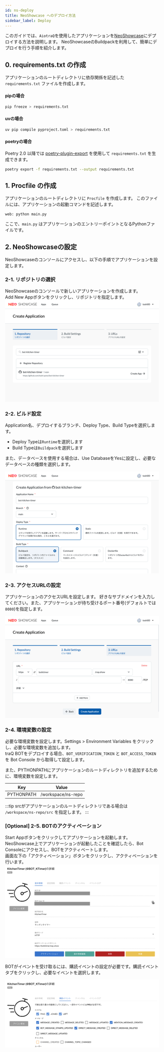 ```yaml
---
id: ns-deploy
title: NeoShowcase へのデプロイ方法
sidebar_label: Deploy
---
```


このガイドでは、`AiotraQ`を使用したアプリケーションを[NeoShowcase](https://github.com/traPtitech/NeoShowcase)にデプロイする方法を説明します。
NeoShowcaseのBuildpackを利用して、簡単にデプロイを行う手順を紹介します。

## 0. requirements.txt の作成

アプリケーションのルートディレクトリに依存関係を記述した `requirements.txt` ファイルを作成します。

#### pipの場合
```bash
pip freeze > requirements.txt
```

#### uvの場合
```bash
uv pip compile pyproject.toml > requirements.txt
```

#### poetryの場合
Poetry 2.0 以降では [poetry-plugin-export](https://github.com/python-poetry/poetry-plugin-export) を使用して `requirements.txt` を生成できます。

```bash
poetry export -f requirements.txt --output requirements.txt
```

## 1. Procfile の作成

アプリケーションのルートディレクトリに `Procfile` を作成します。
このファイルには、アプリケーションの起動コマンドを記述します。

```text
web: python main.py
```
ここで、`main.py` はアプリケーションのエントリーポイントとなるPythonファイルです。

## 2. NeoShowcaseの設定
NeoShowcaseのコンソールにアクセスし、以下の手順でアプリケーションを設定します。

### 2-1. リポジトリの選択

NeoShowcaseのコンソールで新しいアプリケーションを作成します。  
Add New Appボタンをクリックし、リポジトリを指定します。
![リポジトリの選択](./img/neoshowcase_deploy1.png)

### 2-2. ビルド設定

Application名、デプロイするブランチ、Deploy Type、Build Typeを選択します。
- Deploy Typeは`Runtime`を選択します
- Build Typeは`Buildpack`を選択します

また、データベースを使用する場合は、Use DatabaseをYesに設定し、必要なデータベースの種類を選択します。

![ビルド設定](./img/neoshowcase_deploy2.png)

### 2-3. アクセスURLの設定
アプリケーションのアクセスURLを設定します。
好きなサブドメインを入力してください。また、アプリケーションが待ち受けるポート番号(デフォルトでは`8080`)を指定します。

![アクセスURLの設定](./img/neoshowcase_deploy3.png)

### 2-4. 環境変数の設定
必要な環境変数を設定します。Settings > Environment Variables をクリックし、必要な環境変数を追加します。  
traQ BOTをデプロイする場合、`BOT_VERIFICATION_TOKEN` と `BOT_ACCESS_TOKEN` を Bot Console から取得して設定します。

また、PYTHONPATHにアプリケーションのルートディレクトリを追加するために、環境変数を設定します。

| Key | Value |
|-----|-------|
| PYTHONPATH | /workspace/ns-repo |

:::tip
srcがアプリケーションのルートディレクトリである場合は `/workspace/ns-repo/src` を指定します。
:::

### [Optional] 2-5. BOTのアクティベーション

Start Appボタンをクリックしてアプリケーションを起動します。  
NeoShowcase上でアプリケーションが起動したことを確認したら、Bot Consoleにアクセスし、BOTをアクティベートします。  
画面左下の「アクティベーション」ボタンをクリックし、アクティベーションを行います。
![BOTのアクティベーション](./img/neoshowcase_deploy4.png)

BOTがイベントを受け取るには、購読イベントの設定が必要です。購読イベントタブをクリックし、必要なイベントを選択します。

![購読イベントの設定](./img/neoshowcase_deploy5.png)
